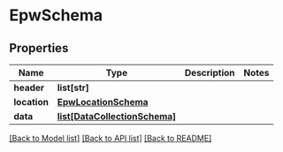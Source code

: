 # EpwSchema

## Properties
Name | Type | Description | Notes
------------ | ------------- | ------------- | -------------
**header** | **list[str]** |  | 
**location** | [**EpwLocationSchema**](EpwLocationSchema.md) |  | 
**data** | [**list[DataCollectionSchema]**](DataCollectionSchema.md) |  | 

[[Back to Model list]](../README.md#documentation-for-models) [[Back to API list]](../README.md#documentation-for-api-endpoints) [[Back to README]](../README.md)


